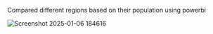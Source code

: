 Compared different regions based on their population using powerbi

![Screenshot 2025-01-06 184616](https://github.com/user-attachments/assets/5cd27801-c224-400c-b23f-b3a8cb8931df)
